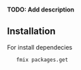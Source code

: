 # <name>

**TODO: Add description**

## Installation

For install dependecies

```forth
   fmix packages.get
```
